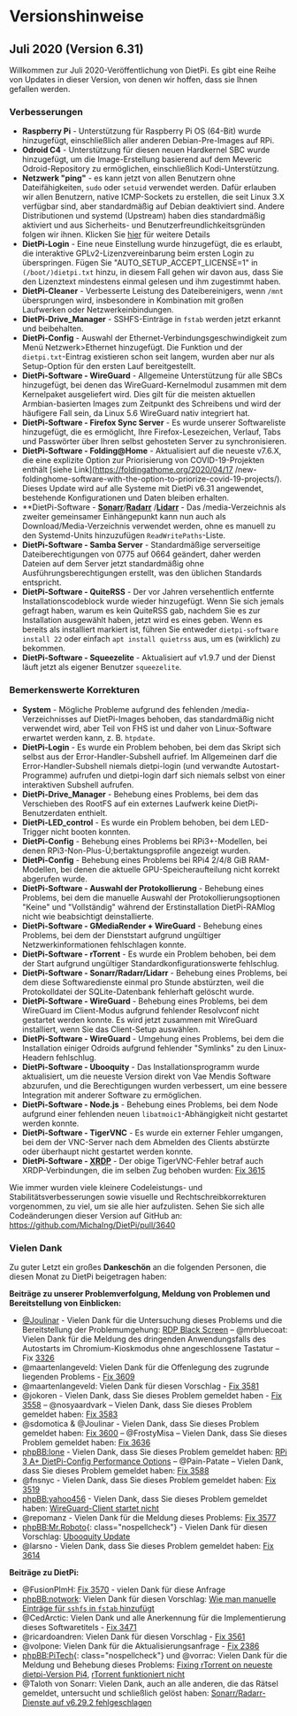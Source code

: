 # Versionshinweise

## Juli 2020 (Version 6.31)

Willkommen zur Juli 2020-Ver&ouml;ffentlichung von DietPi. Es gibt eine Reihe von Updates in dieser Version, von denen wir hoffen, dass sie Ihnen gefallen werden.

### Verbesserungen

- **Raspberry Pi** - Unterstützung für Raspberry Pi OS (64-Bit) wurde hinzugefügt, einschlie&szlig;lich aller anderen Debian-Pre-Images auf RPi.
- **Odroid C4** - Unterstützung für diesen neuen Hardkernel SBC wurde hinzugefügt, um die Image-Erstellung basierend auf dem Meveric Odroid-Repository zu erm&ouml;glichen, einschlie&szlig;lich Kodi-Unterstützung.
- **Netzwerk "ping"** - es kann jetzt von allen Benutzern ohne Dateifähigkeiten, `sudo` oder `setuid` verwendet werden. Dafür erlauben wir allen Benutzern, native ICMP-Sockets zu erstellen, die seit Linux 3.X verfügbar sind, aber standardmä&szlig;ig auf Debian deaktiviert sind. Andere Distributionen und systemd (Upstream) haben dies standardmä&szlig;ig aktiviert und aus Sicherheits- und Benutzerfreundlichkeitsgründen folgen wir ihnen. Klicken Sie [hier](https://fedoraproject.org/wiki/Changes/EnableSysctlPingGroupRange) für weitere Details
- **DietPi-Login** - Eine neue Einstellung wurde hinzugefügt, die es erlaubt, die interaktive GPLv2-Lizenzvereinbarung beim ersten Login zu überspringen. Fügen Sie "AUTO_SETUP_ACCEPT_LICENSE=1" in `(/boot/)dietpi.txt` hinzu, in diesem Fall gehen wir davon aus, dass Sie den Lizenztext mindestens einmal gelesen und ihm zugestimmt haben.
- **DietPi-Cleaner** - Verbesserte Leistung des Dateibereinigers, wenn `/mnt` übersprungen wird, insbesondere in Kombination mit gro&szlig;en Laufwerken oder Netzwerkeinbindungen.
- **DietPi-Drive_Manager** - SSHFS-Einträge in `fstab` werden jetzt erkannt und beibehalten.
- **DietPi-Config** - Auswahl der Ethernet-Verbindungsgeschwindigkeit zum Menü Netzwerk>Ethernet hinzugefügt. Die Funktion und der `dietpi.txt`-Eintrag existieren schon seit langem, wurden aber nur als Setup-Option für den ersten Lauf bereitgestellt.
- **DietPi-Software - WireGuard** - Allgemeine Unterstützung für alle SBCs hinzugefügt, bei denen das WireGuard-Kernelmodul zusammen mit dem Kernelpaket ausgeliefert wird. Dies gilt für die meisten aktuellen Armbian-basierten Images zum Zeitpunkt des Schreibens und wird der häufigere Fall sein, da Linux 5.6 WireGuard nativ integriert hat.
- **DietPi-Software - Firefox Sync Server** - Es wurde unserer Softwareliste hinzugefügt, die es erm&ouml;glicht, Ihre Firefox-Lesezeichen, Verlauf, Tabs und Passw&ouml;rter über Ihren selbst gehosteten Server zu synchronisieren.
- **DietPi-Software - Folding@Home** - Aktualisiert auf die neueste v7.6.X, die eine explizite Option zur Priorisierung von COVID-19-Projekten enthält [siehe Link](https://foldingathome.org/2020/04/17 /new-foldinghome-software-with-the-option-to-priorize-covid-19-projects/). Dieses Update wird auf alle Systeme mit DietPi v6.31 angewendet, bestehende Konfigurationen und Daten bleiben erhalten.
- **DietPi-Software - [**Sonarr**](../../software/bittorrent/#sonarr)/[**Radarr**](../../software/bittorrent/#radarr) /[**Lidarr**](../../software/bittorrent/#lidarr) - Das /media-Verzeichnis als zweiter gemeinsamer Einhängepunkt kann nun auch als Download/Media-Verzeichnis verwendet werden, ohne es manuell zu den Systemd-Units hinzuzufügen `ReadWritePaths`-Liste.
- **DietPi-Software - Samba Server** - Standardmä&szlig;ige serverseitige Dateiberechtigungen von 0775 auf 0664 geändert, daher werden Dateien auf dem Server jetzt standardmä&szlig;ig ohne Ausführungsberechtigungen erstellt, was den üblichen Standards entspricht.
- **DietPi-Software - QuiteRSS** - Der vor Jahren versehentlich entfernte Installationscodeblock wurde wieder hinzugefügt. Wenn Sie sich jemals gefragt haben, warum es kein QuiteRSS gab, nachdem Sie es zur Installation ausgewählt haben, jetzt wird es eines geben. Wenn es bereits als installiert markiert ist, führen Sie entweder `dietpi-software install 22` oder einfach `apt install quietrss` aus, um es (wirklich) zu bekommen.
- **DietPi-Software - Squeezelite** - Aktualisiert auf v1.9.7 und der Dienst läuft jetzt als eigener Benutzer `squeezelite`.

### Bemerkenswerte Korrekturen

- **System** - M&ouml;gliche Probleme aufgrund des fehlenden /media-Verzeichnisses auf DietPi-Images behoben, das standardmä&szlig;ig nicht verwendet wird, aber Teil von FHS ist und daher von Linux-Software erwartet werden kann, z. B. `htpdate`.
- **DietPi-Login** - Es wurde ein Problem behoben, bei dem das Skript sich selbst aus der Error-Handler-Subshell aufrief. Im Allgemeinen darf die Error-Handler-Subshell niemals dietpi-login (und verwandte Autostart-Programme) aufrufen und dietpi-login darf sich niemals selbst von einer interaktiven Subshell aufrufen.
- **DietPi-Drive_Manager** - Behebung eines Problems, bei dem das Verschieben des RootFS auf ein externes Laufwerk keine DietPi-Benutzerdaten enthielt.
- **DietPi-LED_control** - Es wurde ein Problem behoben, bei dem LED-Trigger nicht booten konnten.
- **DietPi-Config** - Behebung eines Problems bei RPi3+-Modellen, bei denen RPi3-Non-Plus-Ü;bertaktungsprofile angezeigt wurden.
- **DietPi-Config** - Behebung eines Problems bei RPi4 2/4/8 GiB RAM-Modellen, bei denen die aktuelle GPU-Speicheraufteilung nicht korrekt abgerufen wurde.
- **DietPi-Software - Auswahl der Protokollierung** - Behebung eines Problems, bei dem die manuelle Auswahl der Protokollierungsoptionen "Keine" und "Vollständig" während der Erstinstallation DietPi-RAMlog nicht wie beabsichtigt deinstallierte.
- **DietPi-Software - GMediaRender + WireGuard** - Behebung eines Problems, bei dem der Dienststart aufgrund ungültiger Netzwerkinformationen fehlschlagen konnte.
- **DietPi-Software - rTorrent** - Es wurde ein Problem behoben, bei dem der Start aufgrund ungültiger Standardkonfigurationswerte fehlschlug.
- **DietPi-Software - Sonarr/Radarr/Lidarr** - Behebung eines Problems, bei dem diese Softwaredienste einmal pro Stunde abstürzten, weil die Protokolldatei der SQLite-Datenbank fehlerhaft gel&ouml;scht wurde.
- **DietPi-Software - WireGuard** - Behebung eines Problems, bei dem WireGuard im Client-Modus aufgrund fehlender Resolvconf nicht gestartet werden konnte. Es wird jetzt zusammen mit WireGuard installiert, wenn Sie das Client-Setup auswählen.
- **DietPi-Software - WireGuard** - Umgehung eines Problems, bei dem die Installation einiger Odroids aufgrund fehlender "Symlinks" zu den Linux-Headern fehlschlug.
- **DietPi-Software - Ubooquity** - Das Installationsprogramm wurde aktualisiert, um die neueste Version direkt von Vae Mendis Software abzurufen, und die Berechtigungen wurden verbessert, um eine bessere Integration mit anderer Software zu erm&ouml;glichen.
- **DietPi-Software - Node.js** - Behebung eines Problems, bei dem Node aufgrund einer fehlenden neuen `libatmoic1`-Abhängigkeit nicht gestartet werden konnte.
- **DietPi-Software - TigerVNC** - Es wurde ein externer Fehler umgangen, bei dem der VNC-Server nach dem Abmelden des Clients abstürzte oder überhaupt nicht gestartet werden konnte.
- **DietPi-Software - [XRDP](../../software/remote_desktop/#xrdp)** - Der obige TigerVNC-Fehler betraf auch XRDP-Verbindungen, die im selben Zug behoben wurden: [Fix 3615]( https://github.com/MichaIng/DietPi/issues/3615#issuecomment-650559035)

Wie immer wurden viele kleinere Codeleistungs- und Stabilitätsverbesserungen sowie visuelle und Rechtschreibkorrekturen vorgenommen, zu viel, um sie alle hier aufzulisten. Sehen Sie sich alle Codeänderungen dieser Version auf GitHub an: <https://github.com/MichaIng/DietPi/pull/3640>

### Vielen Dank

Zu guter Letzt ein gro&szlig;es **Dankesch&ouml;n** an die folgenden Personen, die diesen Monat zu DietPi beigetragen haben:

**Beiträge zu unserer Problemverfolgung, Meldung von Problemen und Bereitstellung von Einblicken:**

- [@Joulinar](https://github.com/Joulinar) - Vielen Dank für die Untersuchung dieses Problems und die Bereitstellung der Problemumgehung: [RDP Black Screen](https://dietpi.com/phpbb/viewtopic.php?p=25285#p25285)
– @mrbluecoat: Vielen Dank für die Meldung des dringenden Anwendungsfalls des Autostarts im Chromium-Kioskmodus ohne angeschlossene Tastatur – Fix [3326](https://github.com/MichaIng/DietPi/issues/3326)
- @maartenlangeveld: Vielen Dank für die Offenlegung des zugrunde liegenden Problems - [Fix 3609](https://github.com/MichaIng/DietPi/issues/3609)
- @maartenlangeveld: Vielen Dank für diesen Vorschlag - [Fix 3581](https://github.com/MichaIng/DietPi/issues/3581)
- @jokoren - Vielen Dank, dass Sie dieses Problem gemeldet haben - [Fix 3558](https://github.com/MichaIng/DietPi/issues/3558)
– @nosyaardvark – Vielen Dank, dass Sie dieses Problem gemeldet haben: [Fix 3583](https://github.com/MichaIng/DietPi/issues/3583#issuecomment-643583664)
- @sdomotica & @Joulinar - Vielen Dank, dass Sie dieses Problem gemeldet haben: [Fix 3600](https://github.com/MichaIng/DietPi/issues/3600#issuecomment-643261670)
– @FrostyMisa – Vielen Dank, dass Sie dieses Problem gemeldet haben: [Fix 3636](https://github.com/MichaIng/DietPi/issues/3636)
- [phpBB:lone](https://dietpi.com/phpbb/memberlist.php?username=lone) - Vielen Dank, dass Sie dieses Problem gemeldet haben: [RPi 3 A+ DietPi-Config Performance Options](https://dietpi.com/phpbb/viewtopic.php?t=7804)
– @Pain-Patate – Vielen Dank, dass Sie dieses Problem gemeldet haben: [Fix 3588](https://github.com/MichaIng/DietPi/issues/3588)
- @fnsnyc - Vielen Dank, dass Sie dieses Problem gemeldet haben: [Fix 3519](https://github.com/MichaIng/DietPi/issues/3519)
- [phpBB:yahoo456](https://dietpi.com/phpbb/memberlist.php?username=yahoo456) - Vielen Dank, dass Sie dieses Problem gemeldet haben: [WireGuard-Client startet nicht](https://dietpi.com/phpbb/viewtopic.php?t=7783)
- @repomanz - Vielen Dank für die Meldung dieses Problems: [Fix 3577](https://github.com/MichaIng/DietPi/issues/3577)
- [phpBB:Mr.Roboto](https://dietpi.com/phpbb/memberlist.php?username=Mr.Roboto){: class="nospellcheck"} - Vielen Dank für diesen Vorschlag: [Ubooquity Update](https://dietpi.com/phpbb/viewtopic.php?t=7786)
- @larsno - Vielen Dank, dass Sie dieses Problem gemeldet haben: [Fix 3614](https://github.com/MichaIng/DietPi/issues/3614)

**Beiträge zu DietPi:**

- @FusionPlmH: [Fix 3570](https://github.com/MichaIng/DietPi/issues/3570) - vielen Dank für diese Anfrage
- [phpBB:notwork](https://dietpi.com/phpbb/memberlist.php?username=notwork): Vielen Dank für diesen Vorschlag: [Wie man manuelle Einträge für `sshfs` in `fstab` hinzufügt](https://dietpi.com/phpbb/viewtopic.php?t=7781)
- @CedArctic: Vielen Dank und alle Anerkennung für die Implementierung dieses Softwaretitels - [Fix 3471](https://github.com/MichaIng/DietPi/pull/3471)
- @ricardoandren: Vielen Dank für diesen Vorschlag - [Fix 3561](https://github.com/MichaIng/DietPi/issues/3561)
- @volpone: Vielen Dank für die Aktualisierungsanfrage - [Fix 2386](https://github.com/MichaIng/DietPi/issues/2386)
- [phpBB:PiTech](https://dietpi.com/phpbb/memberlist.php?username=PiTech){: class="nospellcheck"} und @vorrac: Vielen Dank für die Meldung und Behebung dieses Problems: [Fixing rTorrent on neueste dietpi-Version Pi4](https://dietpi.com/phpbb/viewtopic.php?t=7613), [rTorrent funktioniert nicht](https://dietpi.com/phpbb/viewtopic.php?t=7607)
- @Taloth von Sonarr: Vielen Dank, auch an alle anderen, die das Rätsel gemeldet, untersucht und schlie&szlig;lich gel&ouml;st haben: [Sonarr/Radarr-Dienste auf v6.29.2 fehlgeschlagen](https://dietpi.com/phpbb/viewtopic.php?t=7598)
